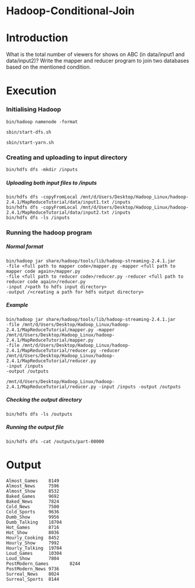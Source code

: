 # Hadoop-Conditional-Join

# Introduction
What is the total number of viewers for shows on ABC (in data/input1 and data/input2)? Write the mapper and reducer program to join two databases based on the mentioned condition.

# Execution

### Initialising Hadoop
```
bin/hadoop namenode -format
```
```
sbin/start-dfs.sh
```
```
sbin/start-yarn.sh
```

### Creating and uploading to input directory
```
bin/hdfs dfs -mkdir /inputs
```
##### Uploading both input files to /inputs
```
bin/hdfs dfs -copyFromLocal /mnt/d/Users/Desktop/Hadoop_Linux/hadoop-2.4.1/MapReduceTutorial/data/input1.txt /inputs
bin/hdfs dfs -copyFromLocal /mnt/d/Users/Desktop/Hadoop_Linux/hadoop-2.4.1/MapReduceTutorial/data/input2.txt /inputs
bin/hdfs dfs -ls /inputs
```

### Running the hadoop program
##### Normal format
```
bin/hadoop jar share/hadoop/tools/lib/hadoop-streaming-2.4.1.jar 
-file <full path to mapper code>/mapper.py -mapper <full path to mapper code again>/mapper.py 
-file <full path to reducer code>/reducer.py -reducer <full path to reducer code again>/reducer.py 
-input /<path to hdfs input directory> 
-output /<creating a path for hdfs output directory>
```
##### Example 
```
bin/hadoop jar share/hadoop/tools/lib/hadoop-streaming-2.4.1.jar 
-file /mnt/d/Users/Desktop/Hadoop_Linux/hadoop-2.4.1/MapReduceTutorial/mapper.py -mapper /mnt/d/Users/Desktop/Hadoop_Linux/hadoop-2.4.1/MapReduceTutorial/mapper.py 
-file /mnt/d/Users/Desktop/Hadoop_Linux/hadoop-2.4.1/MapReduceTutorial/reducer.py -reducer /mnt/d/Users/Desktop/Hadoop_Linux/hadoop-2.4.1/MapReduceTutorial/reducer.py 
-input /inputs 
-output /outputs
```
```
/mnt/d/Users/Desktop/Hadoop_Linux/hadoop-2.4.1/MapReduceTutorial/reducer.py -input /inputs -output /outputs
```
##### Checking the output directory
```
bin/hdfs dfs -ls /outputs
```

##### Running the output file
```
bin/hdfs dfs -cat /outputs/part-00000
```

# Output
```
Almost_Games    8149
Almost_News     7596
Almost_Show     8532
Baked_Games     9692
Baked_News      7824
Cold_News       7500
Cold_Sports     9636
Dumb_Show       9956
Dumb_Talking    18704
Hot_Games       8716
Hot_Show        8036
Hourly_Cooking  8452
Hourly_Show     7992
Hourly_Talking  19704
Loud_Games      10304
Loud_Show       7804
PostModern_Games        8244
PostModern_News 9736
Surreal_News    8024
Surreal_Sports  8144
```

